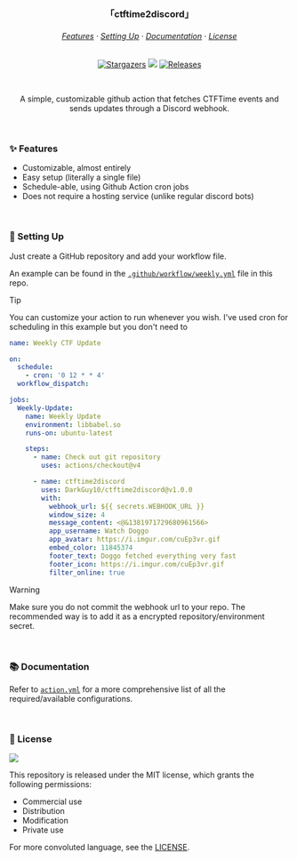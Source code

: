 <h3 align="center">
	「ctftime2discord」
</h3>

<h6 align="center">
  <a href="#-features">Features</a>
  ·
  <a href="#-setting-up">Setting Up</a>
  ·
  <a href="#-documentation">Documentation</a>
  ·
  <a href="#-license">License</a>
</h6>

<p align="center">
	<a href="https://github.com/darkguy10/ctftime2discord/stargazers">
		<img alt="Stargazers" src="https://img.shields.io/github/stars/darkguy10/ctftime2discord?style=for-the-badge&logo=starship&color=C9CBFF&logoColor=D9E0EE&labelColor=302D41"></a>
	<a href="https://github.com/DarkGuy10/ctftime2discord/issues">
		<img src="https://img.shields.io/github/issues/DarkGuy10/ctftime2discord?colorA=1e1e28&colorB=bee4ed&logoColor=D9E0EE&logo=gitbook&style=for-the-badge"></a>
  <a href="https://github.com/darkguy10/ctftime2discord/releases/latest">
  	<img alt="Releases" src="https://img.shields.io/github/release/darkguy10/ctftime2discord?style=for-the-badge&logo=github&color=F2CDCD&logoColor=D9E0EE&labelColor=302D41"/></a>
</p>

&nbsp;

<p align="center">
  A simple, customizable github action that fetches CTFTime events and sends updates through a Discord webhook.
</p>

&nbsp;

### ✨ Features

- Customizable, almost entirely
- Easy setup (literally a single file)
- Schedule-able, using Github Action cron jobs
- Does not require a hosting service (unlike regular discord bots)

&nbsp;

### 🚀 Setting Up

Just create a GitHub repository and add your workflow file.

An example can be found in the [`.github/workflow/weekly.yml`](https://github.com/darkguy10/ctftime2discord/blob/main/.github/workflow/weekly) file in this repo.

> [!TIP]
> You can customize your action to run whenever you wish. I've used cron for scheduling in this example but you don't need to

```yaml
name: Weekly CTF Update

on:
  schedule:
    - cron: '0 12 * * 4'
  workflow_dispatch:

jobs:
  Weekly-Update:
    name: Weekly Update
    environment: libbabel.so
    runs-on: ubuntu-latest

    steps:
      - name: Check out git repository
        uses: actions/checkout@v4

      - name: ctftime2discord
        uses: DarkGuy10/ctftime2discord@v1.0.0
        with:
          webhook_url: ${{ secrets.WEBHOOK_URL }}
          window_size: 4
          message_content: <@&1381971729680961566>
          app_username: Watch Doggo
          app_avatar: https://i.imgur.com/cuEp3vr.gif
          embed_color: 11845374
          footer_text: Doggo fetched everything very fast
          footer_icon: https://i.imgur.com/cuEp3vr.gif
          filter_online: true
```

> [!WARNING]
> Make sure you do not commit the webhook url to your repo. The recommended way is to add it as a encrypted repository/environment secret.

&nbsp;

### 📚 Documentation

Refer to [`action.yml`](https://github.com/darkguy10/ctftime2discord/blob/main/action.yml) for a more comprehensive list of all the required/available configurations.

&nbsp;

### 📜 License

<a href="https://github.com/darkguy10/ctftime2discord/blob/main/LICENSE.md"><img src="https://img.shields.io/github/license/darkguy10/ctftime2discord?style=for-the-badge&labelColor=302D41&color=C9CBFF"/></a>

This repository is released under the MIT license, which grants the following permissions:

- Commercial use
- Distribution
- Modification
- Private use

For more convoluted language, see the [LICENSE](https://github.com/darkguy10/ctftime2discord/blob/main/LICENSE.md).
